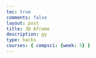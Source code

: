 ```yaml
---
toc: true
comments: false
layout: post
title: 3D Aframe
description: gy
type: hacks
courses: { compsci: {week: 5} }
--- 
```

<html>
    <head>
        <script src="https://aframe.io/releases/1.4.0/aframe.min.js"></script>
    </head>
      <head>
    <script src="https://aframe.io/releases/1.4.0/aframe.min.js"></script>
    <script src="https://unpkg.com/aframe-environment-component@1.3.3/dist/aframe-environment-component.min.js"></script>
  </head>
  <body>
  <a-entity environment="preset: <name of the preset>"></a-entity>
    <a-scene>
      <a-box position="1 4.5 -7.5" rotation="0 0 0" color="#000000"></a-box>
      <a-sphere position="0 1.25 -5" radius=".75" color="#F4AB02"></a-sphere>
      <a-cylinder position="1 0.75 -8" radius="0.5" height="7.5" color="#FFC65D"></a-cylinder>
      <a-plane position="1 4.5 -7.5" rotation="0 0 -90" width="4" height="4" color="#7BC8A4"></a-plane>
      <a-sky color="#28E9EF"></a-sky>
    <!-- Car -->
    <a-entity id="car" position="0 1 0">
      <!-- Body -->
      <a-box position="0 0.5 0" width="2" height="1" depth="4" color="blue"></a-box>
      <!-- Wheels -->
      <a-cylinder position="-0.8 0.2 1.8" rotation="0 0 0" radius="0.3" height="0.2" color="black"></a-cylinder>
      <a-cylinder position="0.8 0.2 1.8" rotation="0 0 0" radius="0.3" height="0.2" color="black"></a-cylinder>
      <a-cylinder position="-0.8 0.2 -1.8" rotation="0 0 0" radius="0.3" height="0.2" color="black"></a-cylinder>
      <a-cylinder position="0.8 0.2 -1.8" rotation="0 0 0" radius="0.3" height="0.2" color="black"></a-cylinder>
    </a-entity>
    <!-- Controls -->
    <a-entity id="controls" position="0 1.6 0">
      <a-plane position="0 0 0" rotation="-90 0 0" width="2" height="2" color="transparent" cursor></a-plane>
    </a-entity>
    </a-scene>
      <script>
    document.addEventListener('keydown', function(event){
      var car = document.getElementById('car');
      var position = car.getAttribute('position');
      switch (event.key) {
        case 'ArrowUp':
          position.z -= 0.1;
          break;
        case 'ArrowDown':
          position.z += 0.1;
          break;
      }
      car.setAttribute('position', position);
    };
  </body>
</html>